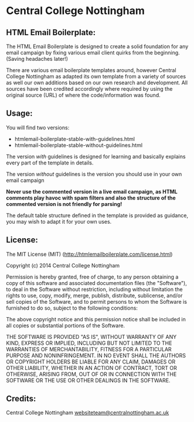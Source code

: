 Central College Nottingham
============================================== 

## HTML Email Boilerplate:

The HTML Email Boilerplate is designed to create a solid foundation for any email campaign by fixing various email client quirks from the beginning. (Saving headaches later!)

There are various email boilerplate templates around, however Central College Nottingham as adapted its own template from a variety of sources as well our own additions based on our own research and development. All sources have been credited accordingly where required by using the original source (URL) of where the code/information was found.

## Usage:

You will find two versions:

* htmlemail-boilerplate-stable-with-guidelines.html
* htmlemail-boilerplate-stable-without-guidelines.html

The version *with* guidelines is designed for learning and basically explains every part of the template in details.

The version *without* guidelines is the version you should use in your own email campaign

**Never use the commented version in a live email campaign, as HTML comments play havoc with spam filters and also the structure of the commented version is not friendly for parsing!**

The default table structure defined in the template is provided as guidance, you may wish to adapt it for your own uses.

## License:

The MIT License (MIT) (http://htmlemailboilerplate.com/license.html)

Copyright (c) 2014 Central College Nottingham

Permission is hereby granted, free of charge, to any person obtaining a copy
of this software and associated documentation files (the "Software"), to deal
in the Software without restriction, including without limitation the rights
to use, copy, modify, merge, publish, distribute, sublicense, and/or sell
copies of the Software, and to permit persons to whom the Software is
furnished to do so, subject to the following conditions:

The above copyright notice and this permission notice shall be included in
all copies or substantial portions of the Software.

THE SOFTWARE IS PROVIDED "AS IS", WITHOUT WARRANTY OF ANY KIND, EXPRESS OR
IMPLIED, INCLUDING BUT NOT LIMITED TO THE WARRANTIES OF MERCHANTABILITY,
FITNESS FOR A PARTICULAR PURPOSE AND NONINFRINGEMENT. IN NO EVENT SHALL THE
AUTHORS OR COPYRIGHT HOLDERS BE LIABLE FOR ANY CLAIM, DAMAGES OR OTHER
LIABILITY, WHETHER IN AN ACTION OF CONTRACT, TORT OR OTHERWISE, ARISING FROM,
OUT OF OR IN CONNECTION WITH THE SOFTWARE OR THE USE OR OTHER DEALINGS IN
THE SOFTWARE.

## Credits:

Central College Nottingham
websiteteam@centralnottingham.ac.uk



